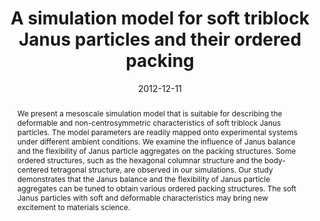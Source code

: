 ---
title: A simulation model for soft triblock Janus particles and their ordered packing
authors:
- Zhan-Wei Li
- Zhong-Yuan Lu
- You-Liang Zhu
- Zhao-Yan Sun
- Li-Jia An
date: 2012-12-11
doi: 10.1039/C2RA22108J
publish_types: 期刊文章
publication: RSC Advances
publication_short: RSC Adv.
abstract: We present a mesoscale simulation model that is suitable for  describing the deformable and non-centrosymmetric characteristics of  soft triblock Janus particles. The model parameters are readily mapped  onto experimental systems under different ambient conditions. We examine  the influence of Janus balance and the flexibility of Janus particle  aggregates on the packing structures. Some ordered structures, such as  the hexagonal columnar structure and the body-centered tetragonal  structure, are observed in our simulations. Our study demonstrates that  the Janus balance and the flexibility of Janus particle aggregates can  be tuned to obtain various ordered packing structures. The soft Janus  particles with soft and deformable characteristics may bring new  excitement to materials science.
url_pdf: https://pubs.rsc.org/en/content/articlelanding/2013/ra/c2ra22108j
---